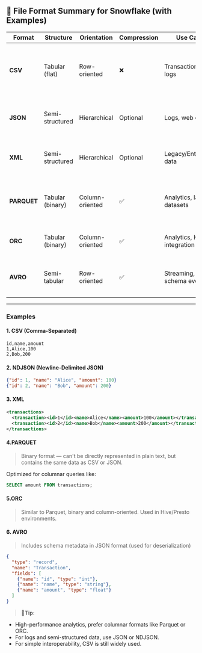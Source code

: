## 📁 File Format Summary for Snowflake (with Examples)

| Format    | Structure          | Orientation    | Compression | Use Case                    | Supports          | Notes                                                                 |
|-----------|--------------------|----------------|-------------|-----------------------------|-------------------|-----------------------------------------------------------------------|
| **CSV**   | Tabular (flat)     | Row-oriented   | ❌           | Transactions, logs          | ✅ Load & Unload   | Delimiter-based (comma, tab, etc). No data types. Simple and common. |
| **JSON**  | Semi-structured    | Hierarchical   | Optional     | Logs, web events            | ✅ Load & Unload   | Flexible schema. NDJSON = 1 JSON object per line.                    |
| **XML**   | Semi-structured    | Hierarchical   | Optional     | Legacy/Enterprise data      | ✅ Load only        | Verbose, tag-based. Common in older systems.                         |
| **PARQUET**| Tabular (binary)  | Column-oriented| ✅           | Analytics, large datasets   | ✅ Load & Unload   | Optimized for selecting specific columns. Used in Hadoop.            |
| **ORC**   | Tabular (binary)   | Column-oriented| ✅           | Analytics, Hive integration | ✅ Load only        | High compression and performance.                                    |
| **AVRO**  | Semi-tabular       | Row-oriented   | ✅           | Streaming, schema evolution | ✅ Load only        | Includes schema in JSON. Great for Kafka and RPCs.                   |

---

### Examples

#### 1. **CSV (Comma-Separated)**
```csv
id,name,amount
1,Alice,100
2,Bob,200
```
#### 2. NDJSON (Newline-Delimited JSON)

```json
{"id": 1, "name": "Alice", "amount": 100}
{"id": 2, "name": "Bob", "amount": 200}
```

#### 3. XML
```xml
<transactions>
  <transaction><id>1</id><name>Alice</name><amount>100</amount></transaction>
  <transaction><id>2</id><name>Bob</name><amount>200</amount></transaction>
</transactions>
```
#### 4.PARQUET
> Binary format — can't be directly represented in plain text, but contains the same data as CSV or JSON.

Optimized for columnar queries like:
```sql
SELECT amount FROM transactions;
```

#### 5.ORC
> Similar to Parquet, binary and column-oriented. Used in Hive/Presto environments.

#### 6. AVRO
> Includes schema metadata in JSON format (used for deserialization)

```json
{
  "type": "record",
  "name": "Transaction",
  "fields": [
    {"name": "id", "type": "int"},
    {"name": "name", "type": "string"},
    {"name": "amount", "type": "float"}
  ]
}
```
> 📝**Tip**:
- High-performance analytics, prefer columnar formats like Parquet or ORC.
- For logs and semi-structured data, use JSON or NDJSON.
- For simple interoperability, CSV is still widely used.
